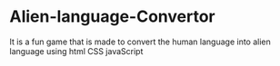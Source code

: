 # Alien-language-Convertor
It is a fun game that is made to convert the human language into alien language  using html CSS  javaScript 
